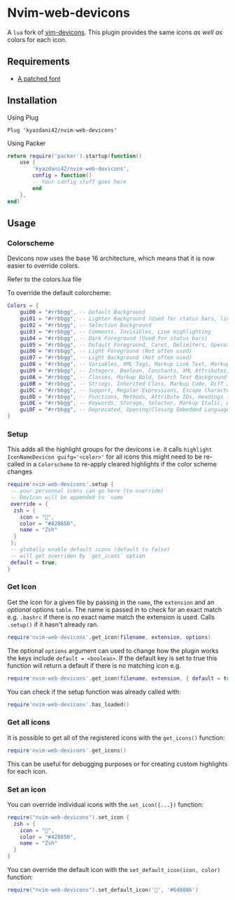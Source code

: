 # Nvim-web-devicons

A `lua` fork of [vim-devicons](https://github.com/ryanoasis/vim-devicons). This plugin provides the same icons _as well as_
colors for each icon.

## Requirements

- [A patched font](https://www.nerdfonts.com/)

## Installation

Using Plug
```vim
Plug 'kyazdani42/nvim-web-devicons'
```

Using Packer

```lua
return require('packer').startup(function()
    use {
        'kyazdani42/nvim-web-devicons',
        config = function()
        -- Your config stuff goes here
        end
    },
end)
```

## Usage

### Colorscheme

Devicons now uses the base 16 architecture, which means that it is now easier
to override colors.

Refer to the colors.lua file

To override the default colorcheme:

```lua
Colors = {
    gui00 = "#rrbbgg", -- Default Background
    gui01 = "#rrbbgg", -- Lighter Background (Used for status bars, line number and folding marks)
    gui02 = "#rrbbgg", -- Selection Background
    gui03 = "#rrbbgg", -- Comments, Invisibles, Line Highlighting
    gui04 = "#rrbbgg", -- Dark Foreground (Used for status bars)
    gui05 = "#rrbbgg", -- Default Foreground, Caret, Delimiters, Operators
    gui06 = "#rrbbgg", -- Light Foreground (Not often used)
    gui07 = "#rrbbgg", -- Light Background (Not often used)
    gui08 = "#rrbbgg", -- Variables, XML Tags, Markup Link Text, Markup Lists, Diff Deleted (red)
    gui09 = "#rrbbgg", -- Integers, Boolean, Constants, XML Attributes, Markup Link Url (orange)
    gui0A = "#rrbbgg", -- Classes, Markup Bold, Search Text Background (yellow)
    gui0B = "#rrbbgg", -- Strings, Inherited Class, Markup Code, Diff Inserted (green)
    gui0C = "#rrbbgg", -- Support, Regular Expressions, Escape Characters, Markup Quotes (cyan)
    gui0D = "#rrbbgg", -- Functions, Methods, Attribute IDs, Headings (blue)
    gui0E = "#rrbbgg", -- Keywords, Storage, Selector, Markup Italic, Diff Changed (magenta)
    gui0F = "#rrbbgg", -- Deprecated, Opening/Closing Embedded Language Tags, e.g. `<?php ?>` (pink)
}
```


### Setup

This adds all the highlight groups for the devicons
i.e. it calls `highlight IconNameDevicon guifg='<color>'` for all icons
this might need to be re-called in a `Colorscheme` to re-apply cleared highlights
if the color scheme changes

```lua
require'nvim-web-devicons'.setup {
 -- your personnal icons can go here (to override)
 -- DevIcon will be appended to `name`
 override = {
  zsh = {
    icon = "",
    color = "#428850",
    name = "Zsh"
  }
 };
 -- globally enable default icons (default to false)
 -- will get overriden by `get_icons` option
 default = true;
}
```

### Get Icon

Get the icon for a given file by passing in the `name`, the `extension` and an _optional_ options `table`.
The name is passed in to check for an exact match e.g. `.bashrc` if there is no exact name match the extension
is used. Calls `.setup()` if it hasn't already ran.

```lua
require'nvim-web-devicons'.get_icon(filename, extension, options)
```

The optional `options` argument can used to change how the plugin works the keys include
`default = <boolean>`. If the default key is set to true this function will return a default
if there is no matching icon
e.g.

```lua
require'nvim-web-devicons'.get_icon(filename, extension, { default = true })
```

You can check if the setup function was already called with:
```lua
require'nvim-web-devicons'.has_loaded()
```

### Get all icons

It is possible to get all of the registered icons with the `get_icons()` function:

```lua
require'nvim-web-devicons'.get_icons()
```

This can be useful for debugging purposes or for creating custom highlights for each icon.


### Set an icon

You can override individual icons with the `set_icon({...})` function:

```lua
require("nvim-web-devicons").set_icon {
  zsh = {
    icon = "",
    color = "#428850",
    name = "Zsh"
  }
}
```

You can override the default icon with the `set_default_icon(icon, color)` function:

```lua
require("nvim-web-devicons").set_default_icon('', '#6d8086')
```
